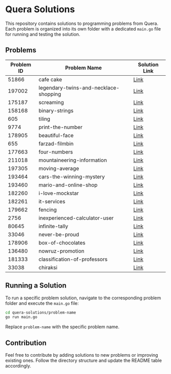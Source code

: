 # Quera Solutions

This repository contains solutions to programming problems from Quera. Each problem is organized into its own folder with a dedicated `main.go` file for running and testing the solution.

## Problems

| Problem ID | Problem Name                          | Solution Link                                         |
| ---------- | ------------------------------------- | ----------------------------------------------------- |
| 51866      | cafe cake                             | [Link](cafe-cake/main.go)                             |
| 197002     | legendary-twins-and-necklace-shopping | [Link](legendary-twins-and-necklace-shopping/main.go) |
| 175187     | screaming                             | [Link](screaming/main.go)                             |
| 158168     | binary-strings                        | [Link](binary-strings/main.go)                        |
| 605        | tiling                                | [Link](tiling/main.go)                                |
| 9774       | print-the-number                      | [Link](print-the-number/main.go)                      |
| 178905     | beautiful-face                        | [Link](beautiful-face/main.go)                        |
| 655        | farzad-filmbin                        | [Link](farzad-filmbin/main.go)                        |
| 177663     | four-numbers                          | [Link](four-numbers/main.go)                          |
| 211018     | mountaineering-information            | [Link](mountaineering-information/main.go)            |
| 197305     | moving-average                        | [Link](moving-average/q1.py)                          |
| 193464     | cars-the-winning-mystery              | [Link](cars-the-winning-mystery/main.go)              |
| 193460     | mario-and-online-shop                 | [Link](mario-and-online-shop/main.go)                 |
| 182260     | i-love-mockstar                       | [Link](i-love-mockstar/dynamic.css)                   |
| 182261     | it-services                           | [Link](it-services/dynamic.css)                       |
| 179662     | fencing                               | [Link](fencing/main.go)                               |
| 2756       | inexperienced-calculator-user         | [Link](inexperienced-calculator-user/main.go)         |
| 80645      | infinite-tally                        | [Link](infinite-tally/main.go)                        |
| 33046      | never-be-proud                        | [Link](never-be-proud/main.go)                        |
| 178906     | box-of-chocolates                     | [Link](box-of-chocolates/main.go)                     |
| 136480     | nowruz-promotion                      | [Link](nowruz-promotion/main.go)                      |
| 181333     | classification-of-professors          | [Link](classification-of-professors/main.go)          |
| 33038      | chiraksi                              | [Link](chiraksi/solution.py)                          |

## Running a Solution

To run a specific problem solution, navigate to the corresponding problem folder and execute the `main.go` file:

```bash
cd quera-solutions/problem-name
go run main.go
```

Replace `problem-name` with the specific problem name.

## Contribution

Feel free to contribute by adding solutions to new problems or improving existing ones. Follow the directory structure and update the README table accordingly.
